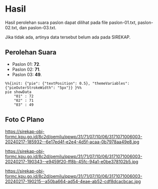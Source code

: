 # Hasil

Hasil perolehan suara paslon dapat dilihat pada file paslon-01.txt, paslon-02.txt, dan paslon-03.txt.

Jika tidak ada, artinya data tersebut belum ada pada SIREKAP.

## Perolehan Suara

 * Paslon 01: **72**.
 * Paslon 02: **71**.
 * Paslon 03: **49**.

```mermaid
%%{init: {"pie": {"textPosition": 0.5}, "themeVariables": {"pieOuterStrokeWidth": "5px"}} }%%
pie showData
    "01" : 72
    "02" : 71
    "03" : 49
```
## Foto C Plano

https://sirekap-obj-formc.kpu.go.id/8c2d/pemilu/ppwp/31/71/07/10/06/3171071006003-20240217-185932--6e17ed4f-e2e4-4d5f-acaa-0b7978aa49e8.jpg

https://sirekap-obj-formc.kpu.go.id/8c2d/pemilu/ppwp/31/71/07/10/06/3171071006003-20240217-190343--e9459f20-ff8b-45fc-94a1-e0be378102b5.jpg

https://sirekap-obj-formc.kpu.go.id/8c2d/pemilu/ppwp/31/71/07/10/06/3171071006003-20240217-190215--a50ba664-ad54-4eae-ab52-cdf8dcacbcac.jpg
